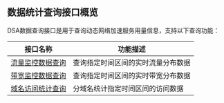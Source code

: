 ## 数据统计查询接口概览 
DSA数据查询接口是用于查询动态网络加速服务用量信息，支持以下查询功能：

|接口名称|功能描述|
|----|----|
|[流量监控数据查询](https://cloud.tencent.com/document/product/570/16842)|查询指定时间区间的实时流量分布数据|
|[带宽监控数据查询](https://cloud.tencent.com/document/product/570/16841)|查询指定时间区间的实时带宽分布数据|
|[域名访问统计查询](https://cloud.tencent.com/document/product/570/16843)|分域名统计指定时间区间的访问数据|


